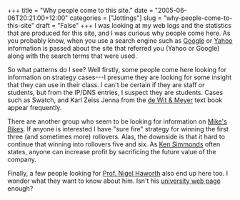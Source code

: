 +++
title = "Why people come to this site."
date = "2005-06-06T20:21:00+12:00"
categories = ["Jottings"]
slug = "why-people-come-to-this-site"
draft = "False"
+++
I was looking at my web logs and the statistics that are produced for this
site, and I was curious why people come here. As you probably know, when you
use a search engine such as [Google](http://www.google.com/) or
[Yahoo](http://www.yahoo.com) information is passed about the site that referred
you (Yahoo or Google) along with the search terms that were used.

So what patterns do I see? Well firstly, some people come here looking for
information on strategy cases---I presume they are looking for some insight
that they can use in their class. I can't be certain if they are staff or
students, but from the IP/DNS entries, I suspect they are students. Cases such
as Swatch, and Karl Zeiss Jenna from the [de Wit &
Meyer](http://www.strategy3rd.com/3rdedition/) text book appear frequently.

There are another group who seem to be looking for information on [Mike's
Bikes](http://www.smartsims.com/). If anyone is interested I have "sure fire"
strategy for winning the first three (and sometimes more) rollovers. Alas, the
downside is that it hard to continue that winning into rollovers five and six.
As [Ken Simmonds](http://www.sbs.ox.ac.uk/html/faculty_profile.asp?ID=5786)
often states, anyone can increase profit by sacrificing the future value of the
company.

Finally, a few people looking for [Prof. Nigel
Haworth](http://www.aus.ac.nz/branches/auckland/Akld.htm) also end up here too.
I wonder what they want to know about him. Isn't his [university web
page](http://staff.business.auckland.ac.nz/nhaworth) enough?

